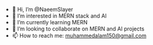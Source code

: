 - 👋 Hi, I’m @NaeemSlayer
- 👀 I’m interested in MERN stack and AI
- 🌱 I’m currently learning MERN
- 💞️ I’m looking to collaborate on MERN and AI projects
- 📫 How to reach me: muhammedalam150@gmail.com
